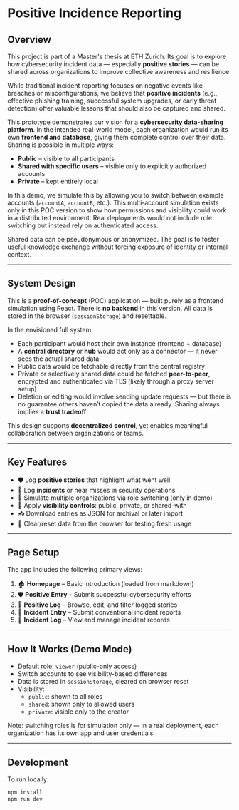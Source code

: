 # Positive Incidence Reporting

## Overview

This project is part of a Master's thesis at ETH Zurich. Its goal is to explore how cybersecurity incident data — especially **positive stories** — can be shared across organizations to improve collective awareness and resilience.

While traditional incident reporting focuses on negative events like breaches or misconfigurations, we believe that **positive incidents** (e.g., effective phishing training, successful system upgrades, or early threat detection) offer valuable lessons that should also be captured and shared.

This prototype demonstrates our vision for a **cybersecurity data-sharing platform**. In the intended real-world model, each organization would run its own **frontend and database**, giving them complete control over their data. Sharing is possible in multiple ways:
- **Public** – visible to all participants
- **Shared with specific users** – visible only to explicitly authorized accounts
- **Private** – kept entirely local

In this demo, we simulate this by allowing you to switch between example accounts (`accountA`, `accountB`, etc.). This multi-account simulation exists only in this POC version to show how permissions and visibility could work in a distributed environment. Real deployments would not include role switching but instead rely on authenticated access.

Shared data can be pseudonymous or anonymized. The goal is to foster useful knowledge exchange without forcing exposure of identity or internal context.

---

## System Design

This is a **proof-of-concept** (POC) application — built purely as a frontend simulation using React. There is **no backend** in this version. All data is stored in the browser (`sessionStorage`) and resettable.

In the envisioned full system:
- Each participant would host their own instance (frontend + database)
- A **central directory** or **hub** would act only as a connector — it never sees the actual shared data
- Public data would be fetchable directly from the central registry
- Private or selectively shared data could be fetched **peer-to-peer**, encrypted and authenticated via TLS (likely through a proxy server setup)
- Deletion or editing would involve sending update requests — but there is no guarantee others haven’t copied the data already. Sharing always implies a **trust tradeoff**

This design supports **decentralized control**, yet enables meaningful collaboration between organizations or teams.

---

## Key Features

- 🛡️ Log **positive stories** that highlight what went well
- 🛑 Log **incidents** or near misses in security operations
- 👤 Simulate multiple organizations via role switching (only in demo)
- 🔐 Apply **visibility controls**: public, private, or shared-with
- 📥 Download entries as JSON for archival or later import
- 🧼 Clear/reset data from the browser for testing fresh usage

---

## Page Setup

The app includes the following primary views:

1. 🏠 **Homepage** – Basic introduction (loaded from markdown)
2. 🛡️ **Positive Entry** – Submit successful cybersecurity efforts
3. 📗 **Positive Log** – Browse, edit, and filter logged stories
4. 🛑 **Incident Entry** – Submit conventional incident reports
5. 📕 **Incident Log** – View and manage incident records

---

## How It Works (Demo Mode)

- Default role: `viewer` (public-only access)
- Switch accounts to see visibility-based differences
- Data is stored in `sessionStorage`, cleared on browser reset
- Visibility:
  - `public`: shown to all roles
  - `shared`: shown only to allowed users
  - `private`: visible only to the creator

Note: switching roles is for simulation only — in a real deployment, each organization has its own app and user credentials.

---

## Development

To run locally:

```bash
npm install
npm run dev
